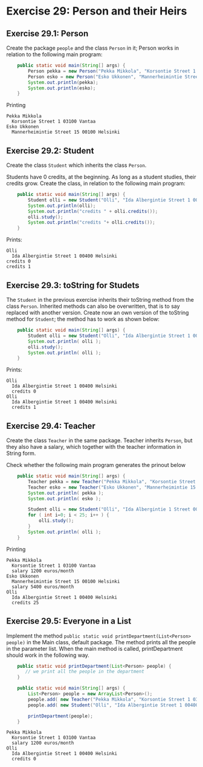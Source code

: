 # Exercise 29: Person and their Heirs

## Exercise 29.1: Person
Create the package `people` and the class `Person` in it; Person works in relation to the following main program:
```java
    public static void main(String[] args) {
        Person pekka = new Person("Pekka Mikkola", "Korsontie Street 1 03100 Vantaa");
        Person esko = new Person("Esko Ukkonen", "Mannerheimintie Street 15 00100 Helsinki");
        System.out.println(pekka);
        System.out.println(esko);
    }
```
Printing
```
Pekka Mikkola
  Korsontie Street 1 03100 Vantaa
Esko Ukkonen
  Mannerheimintie Street 15 00100 Helsinki
```
## Exercise 29.2: Student
Create the class `Student` which inherits the class `Person`.

Students have 0 credits, at the beginning. As long as a student studies, their credits grow. Create the class, in relation to the following main program:
```java
    public static void main(String[] args) {
        Student olli = new Student("Olli", "Ida Albergintie Street 1 00400 Helsinki");
        System.out.println(olli);
        System.out.println("credits " + olli.credits());
        olli.study();
        System.out.println("credits "+ olli.credits());
    }
```
Prints:
```
Olli
  Ida Albergintie Street 1 00400 Helsinki
credits 0
credits 1
```
## Exercise 29.3: toString for Studets
The `Student` in the previous exercise inherits their toString method from the class `Person`. Inherited methods can also be overwritten, that is to say replaced with another version. Create now an own version of the toString method for `Student`; the method has to work as shown below:
```java
    public static void main(String[] args) {
        Student olli = new Student("Olli", "Ida Albergintie Street 1 00400 Helsinki");
        System.out.println( olli );
        olli.study();
        System.out.println( olli );
    }
```
Prints:
```
Olli
  Ida Albergintie Street 1 00400 Helsinki
  credits 0
Olli
  Ida Albergintie Street 1 00400 Helsinki
  credits 1
```
## Exercise 29.4: Teacher
Create the class `Teacher` in the same package. Teacher inherits `Person`, but they also have a salary, which together with the teacher information in String form.

Check whether the following main program generates the prinout below
```java
    public static void main(String[] args) {
        Teacher pekka = new Teacher("Pekka Mikkola", "Korsontie Street 1 03100 Vantaa", 1200);
        Teacher esko = new Teacher("Esko Ukkonen", "Mannerheimintie 15 Street 00100 Helsinki", 5400);
        System.out.println( pekka );
        System.out.println( esko );

        Student olli = new Student("Olli", "Ida Albergintie 1 Street 00400 Helsinki");
        for ( int i=0; i < 25; i++ ) {
            olli.study();
        }
        System.out.println( olli );
    }
```
Printing
```
Pekka Mikkola
  Korsontie Street 1 03100 Vantaa
  salary 1200 euros/month
Esko Ukkonen
  Mannerheimintie Street 15 00100 Helsinki
  salary 5400 euros/month
Olli
  Ida Albergintie Street 1 00400 Helsinki
  credits 25
```
## Exercise 29.5: Everyone in a List
Implement the method `public static void printDepartment(List<Person> people)` in the Main class, default package. The method prints all the people in the parameter list. When the main method is called, printDepartment should work in the following way.
```java
    public static void printDepartment(List<Person> people) {
       // we print all the people in the department
    }

    public static void main(String[] args) {
        List<Person> people = new ArrayList<Person>();
        people.add( new Teacher("Pekka Mikkola", "Korsontie Street 1 03100 Vantaa", 1200) );
        people.add( new Student("Olli", "Ida Albergintie Street 1 00400 Helsinki") );

        printDepartment(people);
    }
```
```
Pekka Mikkola
  Korsontie Street 1 03100 Vantaa
  salary 1200 euros/month
Olli
  Ida Albergintie Street 1 00400 Helsinki
  credits 0
```
